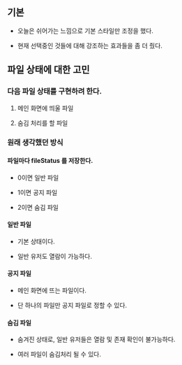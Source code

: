 <div class="block_grey">

## **기본**

-  오늘은 쉬어가는 느낌으로 기본 스타일만 조정을 했다.

- 현재 선택중인 것들에 대해 강조하는 효과들을 좀 더 줬다.

</div>

<div class="block_grey">

## **파일 상태에 대한 고민**

<div class="block_half_transparent">

### **다음 파일 상태를 구현하려 한다.**

1. 메인 화면에 띄울 파일

2. 숨김 처리를 할 파일

</div>

<div class="block_half_transparent">

### **원래 생각했던 방식**

#### **파일마다 fileStatus 를 저장한다.**

- 0이면 일반 파일

- 1이면 공지 파일

- 2이면 숨김 파일

<div class="block_red_transparent">

#### **일반 파일**

- 기본 상태이다.

- 일반 유저도 열람이 가능하다.

</div>

<div class="block_green_transparent">

#### **공지 파일**

- 메인 화면에 뜨는 파일이다.

- 단 하나의 파일만 공지 파일로 정할 수 있다.

</div>

<div class="block_blue_transparent">

#### **숨김 파일**

- 숨겨진 상태로, 일반 유저들은 열람 및 존재 확인이 불가능하다.

- 여러 파일이 숨김처리 될 수 있다.

</div>

</div>

</div>